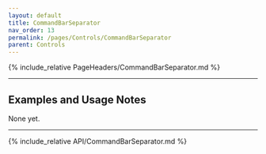 ```yaml
---
layout: default
title: CommandBarSeparator
nav_order: 13
permalink: /pages/Controls/CommandBarSeparator
parent: Controls
---
```


{% include_relative PageHeaders/CommandBarSeparator.md %}

<!-- Custom content & examples start here -->

<hr />

## Examples and Usage Notes

None yet.

<!-- End custom content & examples -->

<hr />

{% include_relative API/CommandBarSeparator.md %}
